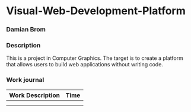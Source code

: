# Visual-Web-Development-Platform
### Damian Brom

### Description
This is a project in Computer Graphics. 
The target is to create a platform that allows users to build web applications without writing code. 

### Work journal
| Work Description                                                                                          | Time |
| ----------------------------------------------------------------------------------------------------------| -----|
|                                                                                                           |      |
|                                                                                                           |      |
